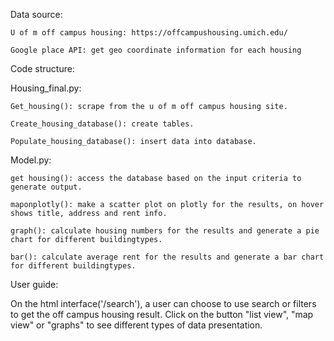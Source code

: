 Data source:
	
	U of m off campus housing: https://offcampushousing.umich.edu/
	
	Google place API: get geo coordinate information for each housing

Code structure:

Housing_final.py: 

	Get_housing(): scrape from the u of m off campus housing site.
	
	Create_housing_database(): create tables.
	
	Populate_housing_database(): insert data into database.

Model.py: 

	get housing(): access the database based on the input criteria to generate output. 
	
	maponplotly(): make a scatter plot on plotly for the results, on hover shows title, address and rent info.
	
	graph(): calculate housing numbers for the results and generate a pie chart for different buildingtypes.
	
	bar(): calculate average rent for the results and generate a bar chart for different buildingtypes.

User guide:

On the html interface('/search'), a user can choose to use search or filters to get the off campus housing result. Click on the button "list view", "map view" or "graphs" to see different types of data presentation.
